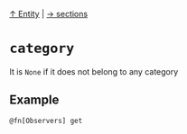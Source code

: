 [&#8593; Entity](xmd--entity.md) | [&#8594; sections](xmd--entity--sections.md)
# `category`

It is `None` if it does not belong to any category

## Example

`@fn[Observers] get`

